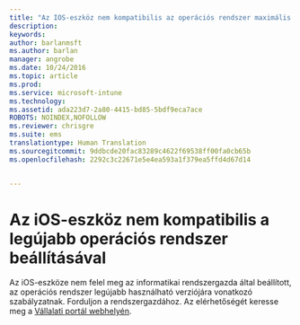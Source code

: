 ```yaml
---
title: "Az IOS-eszköz nem kompatibilis az operációs rendszer maximális verziójával | Microsoft Intune"
description: 
keywords: 
author: barlanmsft
ms.author: barlan
manager: angrobe
ms.date: 10/24/2016
ms.topic: article
ms.prod: 
ms.service: microsoft-intune
ms.technology: 
ms.assetid: ada223d7-2a80-4415-bd85-5bdf9eca7ace
ROBOTS: NOINDEX,NOFOLLOW
ms.reviewer: chrisgre
ms.suite: ems
translationtype: Human Translation
ms.sourcegitcommit: 9ddbcde20fac83289c4622f69538ff00fa0cb65b
ms.openlocfilehash: 2292c3c22671e5e4ea593a1f379ea5ffd4d67d14


---
```



# <a name="ios-device-doesnt-comply-with-the-setting-for-the-latest-operating-system-version"></a>Az iOS-eszköz nem kompatibilis a legújabb operációs rendszer beállításával

Az iOS-eszköze nem felel meg az informatikai rendszergazda által beállított, az operációs rendszer legújabb használható verziójára vonatkozó szabályzatnak. Forduljon a rendszergazdához. Az elérhetőségét keresse meg a [Vállalati portál webhelyén](http://portal.manage.microsoft.com).



<!--HONumber=Nov16_HO1-->


